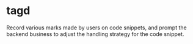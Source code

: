 # tagd
Record various marks made by users on code snippets, and prompt the backend business to adjust the handling strategy for the code snippet.
